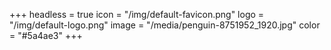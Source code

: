 +++
headless = true
icon = "/img/default-favicon.png"
logo = "/img/default-logo.png"
image = "/media/penguin-8751952_1920.jpg"
color = "#5a4ae3"
+++
